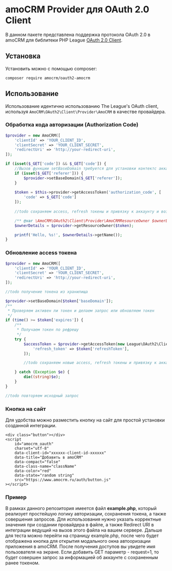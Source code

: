 # amoCRM Provider для OAuth 2.0 Client

В данном пакете представлена поддержка протокола OAuth 2.0 в amoCRM для библитеки PHP League [OAuth 2.0 Client](https://github.com/thephpleague/oauth2-client).

## Установка

Установить можно с помощью composer:

```
composer require amocrm/oauth2-amocrm
```

## Использование

Использование идентично использованию The League's OAuth client, используя `AmoCRM\OAuth2\Client\Provider\AmoCRM` в качестве провайдера.

### Обработка кода авторизации (Authorization Code)

```php
$provider = new AmoCRM([
    'clientId' => 'YOUR_CLIENT_ID',
    'clientSecret' => 'YOUR_CLIENT_SECRET',
    'redirectUri' => 'http://your-redirect-uri',
]);

if (isset($_GET['code']) && $_GET['code']) {
    //Вызов функции setBaseDomain требуется для установки контектс аккаунта.
    if (isset($_GET['referer'])) {
        $provider->setBaseDomain($_GET['referer']);
    }
    
    $token = $this->provider->getAccessToken('authorization_code', [
        'code' => $_GET['code']
    ]);    
    
    //todo сохраняем access, refresh токены и привязку к аккаунту и возможно пользователю

	/** @var \AmoCRM\OAuth2\Client\Provider\AmoCRMResourceOwner $ownerDetails */
    $ownerDetails = $provider->getResourceOwner($token);

    printf('Hello, %s!', $ownerDetails->getName());
}
```

### Обновление access токена

```php
$provider = new AmoCRM([
    'clientId' => 'YOUR_CLIENT_ID',
    'clientSecret' => 'YOUR_CLIENT_SECRET',
    'redirectUri' => 'http://your-redirect-uri',
]);

//todo получение токена из хранилища

$provider->setBaseDomain($token['baseDomain']);
/**
 * Проверяем активен ли токен и делаем запрос или обновляем токен
 */
if (time() >= $token['expires']) {
	/**
	 * Получаем токен по рефрешу
	 */
	try {
		$accessToken = $provider->getAccessToken(new League\OAuth2\Client\Grant\RefreshToken(), [
			'refresh_token' => $token['refreshToken'],
		]);

		//todo сохраняем новые access, refresh токены и привязку к аккаунту и возможно пользователю

	} catch (Exception $e) {
		die((string)$e);
	}
}

//todo повторяем исходный запрос
```

### Кнопка на сайт ###
Для удобства можно разместить кнопку на сайт для простой установки созданной интеграции.
```
<div class="button"></div>
<script 
    id="amocrm_oauth"
    charset="utf-8"
    data-client-id="xxxxxx-client-id-xxxxxx"
    data-title="Добавить в amoCRM"
    data-compact="false"
    data-class-name="className"
    data-color="red"
    data-state="random string"
    src="https://www.amocrm.ru/auth/button.js"
></script>
```

### Пример
В рамках данного репозитория имеется файл **example.php**, который реализует простейшую логику авторизации, сохранения токена, а также совершения запросов.
Для использования нужно указать корректные значения при создании провайдера в файле, а также Redirect URI в интеграции ведущий на вызов этого файла на вашем сервере.
Дальше для теста можно перейти на страницу example.php, после чего будет отображена кнопка для открытия модального окна автооризации приложения в amoCRM.
После получения доступов вы увидете имя пользователя на экране.
Если добавить GET параметр - request=1, то будет совершен запрос за информацией об аккаунте с сохраненным ранее токеном.
